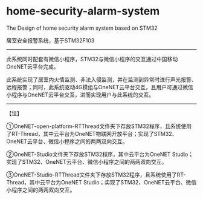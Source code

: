 # home-security-alarm-system
 The Design of home security alarm system based on STM32

居室安全报警系统，基于STM32F103

---

此系统同时配套有微信小程序，STM32与微信小程序的交互通过中国移动OneNET云平台完成。

此系统实现了居室内火情监测、非法入侵监测，并在监测到异常时进行声光报警、远程报警；同时，此系统驱动4G模组与OneNET云平台交互，且用户可通过微信小程序与OneNET云平台交互，进而实现用户与此系统的交互。



---

【注】

①OneNET-open-platform-RTThread文件夹下存放STM32程序，且系统使用了RT-Thread，其中云平台为OneNET物联网开放平台；实现了STM32、OneNET云平台、微信小程序之间的两两双向交互。

②OneNET-Studio文件夹下存放STM32程序，其中云平台为OneNET Studio；实现了STM32、OneNET云平台、微信小程序之间的两两双向交互。

③OneNET-Studio-RTThread文件夹下存放STM32程序，且系统使用了RT-Thread，其中云平台为OneNET Studio；实现了STM32、OneNET云平台、微信小程序之间的两两双向交互。

